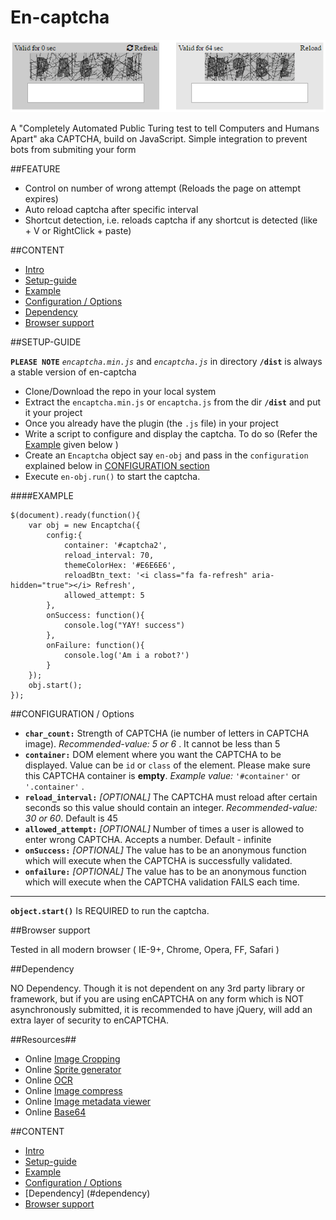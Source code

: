 <a name="intro"></a> 
# En-captcha 
![Image missing](https://github.com/SiddharthaChowdhury/enCAPTCHA/blob/master/img.webp)

A "Completely Automated Public Turing test to tell Computers and Humans Apart" aka CAPTCHA, build on JavaScript. Simple integration to prevent bots from submiting your form

##FEATURE

- Control on number of wrong attempt (Reloads the page on attempt expires)
- Auto reload captcha after specific interval
- Shortcut detection, i.e. reloads captcha if any shortcut is detected (like <ctrl> + V or RightClick + paste)

##CONTENT

- [Intro](#intro)
- [Setup-guide](#setup)
- [Example](#example) 
- [Configuration / Options](#CONFIGURATION)
- [Dependency](#dependency)
- [Browser support](#browser) 


<a name="setup"></a>
##SETUP-GUIDE 

**`PLEASE NOTE`** *`encaptcha.min.js`* and *`encaptcha.js`* in directory **`/dist`** is always a stable version of en-captcha

- Clone/Download the repo in your local system
- Extract the `encaptcha.min.js` or `encaptcha.js` from the dir **`/dist`** and put it your project
- Once you already have the plugin (the `.js` file) in your project
- Write a script to configure and display the captcha. To do so (Refer the  [Example](#example) given below )   
- Create an `Encaptcha` object say `en-obj` and pass in the `configuration` explained below in [CONFIGURATION section](#CONFIGURATION)
- Execute `en-obj.run()` to start the captcha.

<a name="example"></a>
####EXAMPLE 
	
	$(document).ready(function(){
		var obj = new Encaptcha({
			config:{
				container: '#captcha2',
				reload_interval: 70,
				themeColorHex: '#E6E6E6',
				reloadBtn_text: '<i class="fa fa-refresh" aria-hidden="true"></i> Refresh',
				allowed_attempt: 5
			},
			onSuccess: function(){
				console.log("YAY! success")
			},
			onFailure: function(){
				console.log('Am i a robot?')
			}
		});
		obj.start();
	});		

<a name="CONFIGURATION"></a>
##CONFIGURATION / Options 

* **`char_count:`** Strength of CAPTCHA (ie number of letters in CAPTCHA image). *Recommended-value: 5 or 6* . It cannot be less than 5
* **`container:`**  DOM element where you want the CAPTCHA to be displayed. Value can be `id` or `class` of the element. Please make sure this CAPTCHA container is **empty**.  *Example value:* `'#container'` or `'.container'` .  
* **`reload_interval:`** *[OPTIONAL]* The CAPTCHA must reload after certain seconds so this value should contain an integer. *Recommended-value: 30 or 60*. Default is 45
* **`allowed_attempt:`** *[OPTIONAL]* Number of times a user is allowed to enter wrong CAPTCHA. Accepts a number. Default - infinite
* **`onSuccess:`**  *[OPTIONAL]* The value has to be an anonymous function which will execute when the CAPTCHA is successfully validated.
* **`onfailure:`**  *[OPTIONAL]* The value has to be an anonymous function which will execute when the CAPTCHA validation FAILS each time.

---------------------------------------------------

**`object.start()`** Is REQUIRED to run the captcha.

<a name="browser"></a>
##Browser support 

Tested in all modern browser ( IE-9+, Chrome, Opera, FF, Safari )

<a name="dependency"></a>
##Dependency

NO Dependency. Though it is not dependent on any 3rd party library or framework, but if you are using enCAPTCHA on any form which is NOT asynchronously submitted, it is recommended to have jQuery, will add an extra layer of security to enCAPTCHA.

##Resources##

- Online [Image Cropping](http://croppiconline.com/en)
- Online [Sprite generator](https://www.leshylabs.com/apps/sstool)
- Online [OCR](http://www.ocrconvert.com/)
- Online [Image compress](http://optimizilla.com)
- Online [Image metadata viewer](http://regex.info/exif.cgi)
- Online [Base64](http://jsfiddle.net/handtrix/xztfbx1m/)
 
##CONTENT

- [Intro](#intro)
- [Setup-guide](#setup)
- [Example](#example) 
- [Configuration / Options](#CONFIGURATION)
- [Dependency] (#dependency)
- [Browser support](#browser) 

